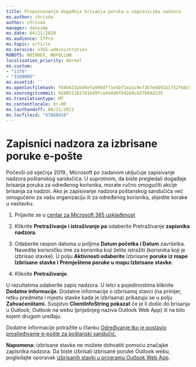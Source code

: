 ```yaml
---
title: Prepoznavanje događaja brisanja poruka u zapisnicima nadzora
ms.author: chrisda
author: chrisda
manager: dansimp
ms.date: 04/21/2020
ms.audience: ITPro
ms.topic: article
ms.service: o365-administration
ROBOTS: NOINDEX, NOFOLLOW
localization_priority: Normal
ms.custom:
- "1370"
- "3100005"
ms.assetid: ''
ms.openlocfilehash: f68b623abd0efa990df71e5bf1ea1c9e7367ed691b1752f68c971e973922a63d
ms.sourcegitcommit: 920051182781bd97ce4d4d6fbd268cb37b84d239
ms.translationtype: MT
ms.contentlocale: hr-HR
ms.lasthandoff: 08/11/2021
ms.locfileid: "57868410"
---
```

# <a name="audit-logs-for-deleted-email-messages"></a>Zapisnici nadzora za izbrisane poruke e-pošte

Počevši od siječnja 2019., Microsoft po zadanom uključuje zapisivanje nadzora poštanskog sandučića. U suprotnom, da biste pregledali događaje brisanja poruka za određenog korisnika, morate ručno omogućiti akcije brisanja za nadzor. Ako je zapisivanje nadzora poštanskog sandučića već omogućeno za vašu organizaciju ili za određenog korisnika, slijedite korake u nastavku.

1. Prijavite se u [centar za Microsoft 365 usklađenost](https://protection.office.com/)

2. Kliknite **Pretraživanje i istraživanje pa** odaberite Pretraživanje **zapisnika nadzora**.

3. Odaberite raspon datuma u poljima **Datum početka** **i Datum** završetka. Navedite korisničko ime za korisnika koji želite istražiti (korisnika koji je izbrisao stavke). U polju **Aktivnosti odaberite** Izbrisane **poruke iz mape Izbrisane stavke i** **Premještene poruke u mapu Izbrisane stavke**.

4. Kliknite **Pretraživanje**.

U rezultatima odaberite zapis nadzora. U letci s pojedinostima kliknite **Dodatne informacije**. Dodatne informacije o izbrisanoj stavci (na primjer, retku predmeta i mjestu stavke kada je izbrisana) prikazuju se u polju **Zahvaćeniitami.** Svojstvo **ClientInfoString pokazat** će je li došlo do brisanja u Outlook, Outlook na webu (prijašnjeg naziva Outlook Web App) ili na bilo kojem drugom uređaju.

Dodatne informacije potražite u članku [Određivanje tko je postavio prosljeđivanje e-pošte za poštanski sandučić.](https://docs.microsoft.com/microsoft-365/compliance/auditing-troubleshooting-scenarios#determine-if-a-user-deleted-email-items)

**Napomena:** izbrisane stavke ne možete dohvatiti pomoću značajke zapisnika nadzora. Da biste izbrisali izbrisane poruke Outlook webu, pogledajte oporavak [izbrisanih stavki u programu Outlook Web App](https://support.office.com/article/C3D8FC15-EEEF-4F1C-81DF-E27964B7EDD4).
